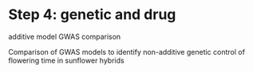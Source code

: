 # Step 4: genetic and drug

additive model GWAS comparison

Comparison of GWAS models to identify non-additive genetic control of flowering time in sunflower hybrids



